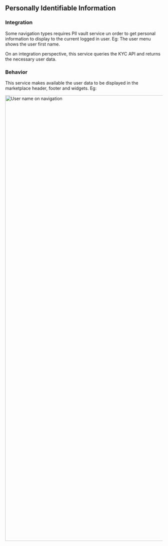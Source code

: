 ## Personally Identifiable Information
### Integration
Some navigation types requires PII vault service un order to get personal information to display to the current logged in user. Eg: The user menu shows the user first name.

On an integration perspective, this service queries the KYC API and returns the necessary user data.

### Behavior
This service makes available the user data to be displayed in the marketplace header, footer and widgets. Eg:

<img width="1425" alt="User name on navigation" src="https://user-images.githubusercontent.com/4377470/76345341-f2ddb080-62e1-11ea-983a-7d259d19f055.png">